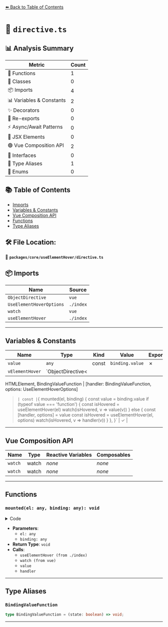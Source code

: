 [⬅️ Back to Table of Contents](../../../index.md)

# 📄 `directive.ts`

## 📊 Analysis Summary

| Metric | Count |
|--------|-------|
| 🔧 Functions | 1 |
| 🧱 Classes | 0 |
| 📦 Imports | 4 |
| 📊 Variables & Constants | 2 |
| ✨ Decorators | 0 |
| 🔄 Re-exports | 0 |
| ⚡ Async/Await Patterns | 0 |
| 💠 JSX Elements | 0 |
| 🟢 Vue Composition API | 2 |
| 📐 Interfaces | 0 |
| 📑 Type Aliases | 1 |
| 🎯 Enums | 0 |

## 📚 Table of Contents

- [Imports](#imports)
- [Variables & Constants](#variables-constants)
- [Vue Composition API](#vue-composition-api)
- [Functions](#functions)
- [Type Aliases](#type-aliases)

## 🛠️ File Location:
📂 **`packages/core/useElementHover/directive.ts`**

## 📦 Imports

| Name | Source |
|------|--------|
| `ObjectDirective` | `vue` |
| `UseElementHoverOptions` | `./index` |
| `watch` | `vue` |
| `useElementHover` | `./index` |


---

## Variables & Constants

| Name | Type | Kind | Value | Exported |
|------|------|------|-------|----------|
| `value` | `any` | const | `binding.value` | ✗ |
| `vElementHover` | `ObjectDirective<
  HTMLElement,
  BindingValueFunction | [handler: BindingValueFunction, options: UseElementHoverOptions]
>` | const | `{
  mounted(el, binding) {
    const value = binding.value
    if (typeof value === 'function') {
      const isHovered = useElementHover(el)
      watch(isHovered, v => value(v))
    }
    else {
      const [handler, options] = value
      const isHovered = useElementHover(el, options)
      watch(isHovered, v => handler(v))
    }
  },
}` | ✓ |


---

## Vue Composition API

| Name | Type | Reactive Variables | Composables |
|------|------|-------------------|-------------|
| `watch` | watch | *none* | *none* |
| `watch` | watch | *none* | *none* |


---

## Functions

### `mounted(el: any, binding: any): void`

<details><summary>Code</summary>

```ts
mounted(el, binding) {
    const value = binding.value
    if (typeof value === 'function') {
      const isHovered = useElementHover(el)
      watch(isHovered, v => value(v))
    }
    else {
      const [handler, options] = value
      const isHovered = useElementHover(el, options)
      watch(isHovered, v => handler(v))
    }
  }
```
</details>

- **Parameters**:
  - `el: any`
  - `binding: any`
- **Return Type**: `void`
- **Calls**:
  - `useElementHover (from ./index)`
  - `watch (from vue)`
  - `value`
  - `handler`

---

## Type Aliases

### `BindingValueFunction`

```ts
type BindingValueFunction = (state: boolean) => void;
```


---